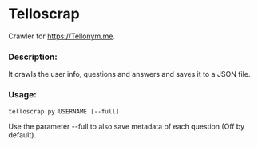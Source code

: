 # Telloscrap
Crawler for https://Tellonym.me.

### Description:
It crawls the user info, questions and answers and saves it to a JSON file.

### Usage:
```telloscrap.py USERNAME [--full]```

Use the parameter --full to also save metadata of each question (Off by default).
